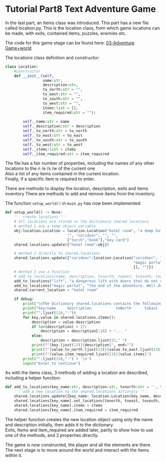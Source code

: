 <h1>Tutorial Part8 Text Adventure Game </h1>

In the last part, an Items class was introduced. This part has a new file called location.py,
This is the location class, from which game locations can be made, with exits, contained items, puzzles, enemies etc.

The code for this game stage can be found here: [03-Adventure Game+world](/Python/OOP/03-Adventure%20Game%2Bworld)

The locations class definition and constructor:
```python
class Location:
	#constructor
	def __init__(self,
	             name:str,
	             description:str,
	             to_north:str = "",
	             to_east:str = "",
	             to_south:str = "",
	             to_west:str = "",
	             items:list = [],
	             item_required:str = ""):
		
		self._name:str = name
		self._description:str = description
		self._to_north:str = to_north
		self._to_east:str = to_east
		self._to_south:str = to_south
		self._to_west:str = to_west
		self._items:list = items
		self._item_required:str = item_required
```
The file has a fair number of properties, including the names of any other locations to the n /e /s /w of the current one<br>
Also a list of any items contained in the current location.<br>
Finally, if a specific item is required to enter.

There are methods to display the location, description, exits and items inventory
There are methods to add and remove items from the inventory.

The function `setup_world()` in `main.py` has now been implemented:
```python
def setup_world() -> None:
	''' create locations '''
	# all locations are stored in the dictionary shared.locations
	# method 1 use a temp object variable
	obj:location.Location = location.Location("hotel room", "a damp hotel room",
							"", "coridoor", "", "",
							["torch","book"],"key card")
	shared.locations.update({"hotel room":obj})

	# method 2 directly to shared.locations
	shared.locations.update({"coridoor":location.Location("coridoor", "a dark coridoor with a worn carpet",
														  "magic portal", "lift", "", "hotel room",
														  [], "")})
	# method 3 use a function
	# add_to_locations(name, description, tonorth, toeast, tosouth, towest, item_required, items)
	add_to_locations("lift", "a dangerous lift with doors that do not close properly", "", "", "", "coridoor", [], "")
	add_to_locations("magic portal", "the end of the adventure. Well done", "", "", "", "", [], "") # no exits: end game
	shared.current_location = "hotel room"

	if debug:
		print("\nThe Dictionary shared.locations contains the following data:\n")
		print("key/name     description           toNorth      toEast      toSouth       toWest       required     items")
		print("".ljust(110,"-"))
		for key,value in shared.locations.items():
			description = value.description
			if len(description) > 17:
				description = description[:18] + "... "
			else:
				description = description.ljust(22," ")
			print(f"{key.ljust(13)}{description}", end="")
			print(f"{value.to_north.ljust(13)}{value.to_east.ljust(13)}{value.to_south.ljust(13)}{value.to_west.ljust(13)}", end = "")
			print(f"{value.item_required.ljust(13)}{value.items}")
		print("".ljust(110,"-") + '\n')
		input("Enter to continue")
```
As with the items class, 3 methods of adding a location are described, including a helper function:

```python
def add_to_locations(key_name:str, description:str, tonorth:str = '', toeast:str = '', tosouth:str = '', towest:str = '', items:list = [], item_required:str = "") -> None:
	''' add a new location to the shared.locations ditionary '''
	shared.locations.update({key_name: location.Location(key_name, description)})
	shared.locations[key_name].set_locations(tonorth, toeast, tosouth, towest)
	shared.locations[key_name].items = items
	shared.locations[key_name].item_required = item_required
```
The helper function creates the new location object using only the name and description initially, then adds it to the dictionary.<br>
Exits, Items and item_required are added later, partly to show how to use one of the methods, and 2 properties directly.

The game is now constructed, the player and all the elements are there.<br>
The next stage is to move around the world and interact with the items within it.
